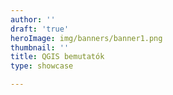 ```yaml
---
author: ''
draft: 'true'
heroImage: img/banners/banner1.png
thumbnail: ''
title: QGIS bemutatók
type: showcase

---
```


